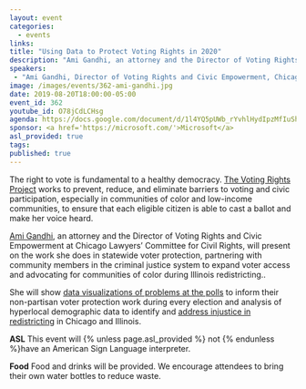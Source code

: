 ```yaml
---
layout: event
categories:
  - events
links:
title: "Using Data to Protect Voting Rights in 2020"
description: "Ami Gandhi, an attorney and the Director of Voting Rights and Civic Empowerment at Chicago Lawyers’ Committee for Civil Rights, will present on the work she does in statewide voter protection, partnering with community members in the criminal justice system to expand voter access and advocating for communities of color during Illinois redistricting."
speakers:
 - "Ami Gandhi, Director of Voting Rights and Civic Empowerment, Chicago Lawyers’ Committee for Civil Rights"
image: /images/events/362-ami-gandhi.jpg
date: 2019-08-20T18:00:00-05:00
event_id: 362
youtube_id: O78jCdLCHsg
agenda: https://docs.google.com/document/d/1l4YQ5pUWb_rYvhlHydIpzMfIuSh21pdaw5lAyayqSAo/edit#
sponsor: <a href='https://microsoft.com/'>Microsoft</a>
asl_provided: true
tags:
published: true
---
```


The right to vote is fundamental to a healthy democracy. [The Voting Rights Project](https://www.clccrul.org/voting-rights-project) works to prevent, reduce, and eliminate barriers to voting and civic participation, especially in communities of color and low-income communities, to ensure that each eligible citizen is able to cast a ballot and make her voice heard.

[Ami Gandhi](https://www.clccrul.org/staff-1/ami-gandhi), an attorney and the Director of Voting Rights and Civic Empowerment at Chicago Lawyers’ Committee for Civil Rights, will present on the work she does in statewide voter protection, partnering with community members in the criminal justice system to expand voter access and advocating for communities of color during Illinois redistricting..

She will show [data visualizations of problems at the polls](http://electionprotectionillinois.org/) to inform their non-partisan voter protection work during every election and analysis of hyperlocal demographic data to identify and [address injustice in redistricting](https://www.clccrul.org/publications/2015/4/1/the-color-of-representation-local-government-in-illinois) in Chicago and Illinois.


**ASL** This event will {% unless page.asl_provided %} not {% endunless %}have an American Sign Language interpreter.

**Food** Food and drinks will be provided. We encourage attendees to bring their own water bottles to reduce waste.
